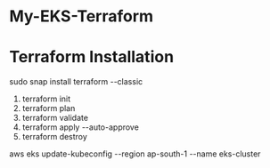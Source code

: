 # My-EKS-Terraform
Terraform Installation
======================
sudo snap install terraform --classic
1. terraform init
2. terraform plan
3. terraform validate
4. terraform apply --auto-approve
5. terraform destroy


aws eks update-kubeconfig --region ap-south-1 --name eks-cluster

   
